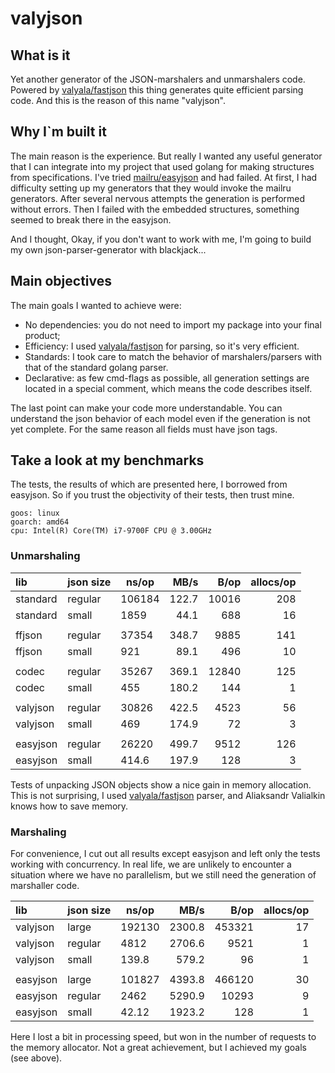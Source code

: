 # valyjson

## What is it

Yet another generator of the JSON-marshalers and unmarshalers code.
Powered by [valyala/fastjson](https://github.com/valyala/fastjson) this thing generates quite efficient parsing code.
And this is the reason of this name "valyjson".

## Why I`m built it

The main reason is the experience.
But really I wanted any useful generator that I can integrate into my project that used golang for making structures from specifications.
I've tried [mailru/easyjson](https://github.com/mailru/easyjson) and had failed.
At first, I had difficulty setting up my generators that they would invoke the mailru generators.
After several nervous attempts the generation is performed without errors.
Then I failed with the embedded structures, something seemed to break there in the easyjson.

And I thought, Okay, if you don't want to work with me, I'm going to build my own json-parser-generator with blackjack...

## Main objectives

The main goals I wanted to achieve were:

 - No dependencies: you do not need to import my package into your final product;
 - Efficiency: I used [valyala/fastjson](https://github.com/valyala/fastjson) for parsing, so it's very efficient.
 - Standards: I took care to match the behavior of marshalers/parsers with that of the standard golang parser.
 - Declarative: as few cmd-flags as possible, all generation settings are located in a special comment, which means the code describes itself.

The last point can make your code more understandable.
You can understand the json behavior of each model even if the generation is not yet complete.
For the same reason all fields must have json tags.

## Take a look at my benchmarks

The tests, the results of which are presented here, I borrowed from easyjson.
So if you trust the objectivity of their tests, then trust mine.

```
goos: linux
goarch: amd64
cpu: Intel(R) Core(TM) i7-9700F CPU @ 3.00GHz
```

### Unmarshaling

| lib      | json size | ns/op  |  MB/s |  B/op | allocs/op |
|:---------|:----------|--------|------:|------:|----------:|
| standard | regular   | 106184 | 122.7 | 10016 |       208 |
| standard | small     | 1859   |  44.1 |   688 |        16 |
|          |           |        |       |       |           |
| ffjson   | regular   | 37354  | 348.7 |  9885 |       141 |
| ffjson   | small     | 921    |  89.1 |   496 |        10 |
|          |           |        |       |       |           |
| codec    | regular   | 35267  | 369.1 | 12840 |       125 |
| codec    | small     | 455    | 180.2 |   144 |         1 |
|          |           |        |       |       |           |
| valyjson | regular   | 30826  | 422.5 |  4523 |        56 |
| valyjson | small     | 469    | 174.9 |    72 |         3 |
|          |           |        |       |       |           |
| easyjson | regular   | 26220  | 499.7 |  9512 |       126 |
| easyjson | small     | 414.6  | 197.9 |   128 |         3 |

Tests of unpacking JSON objects show a nice gain in memory allocation.
This is not surprising, I used [valyala/fastjson](https://github.com/valyala/fastjson) parser,
and Aliaksandr Valialkin knows how to save memory.

### Marshaling

For convenience, I cut out all results except easyjson and left only the tests working with concurrency.
In real life, we are unlikely to encounter a situation where we have no parallelism,
but we still need the generation of marshaller code.

| lib      | json size | ns/op  |   MB/s |   B/op | allocs/op |
|:---------|:----------|--------|-------:|-------:|----------:|
| valyjson | large     | 192130 | 2300.8 | 453321 |        17 |
| valyjson | regular   | 4812   | 2706.6 |   9521 |         1 |
| valyjson | small     | 139.8  |  579.2 |     96 |         1 |
|          |           |        |        |        |           |
| easyjson | large     | 101827 | 4393.8 | 466120 |        30 |
| easyjson | regular   | 2462   | 5290.9 |  10293 |         9 |
| easyjson | small     | 42.12  | 1923.2 |    128 |         1 |

Here I lost a bit in processing speed, but won in the number of requests to the memory allocator.
Not a great achievement, but I achieved my goals (see above).